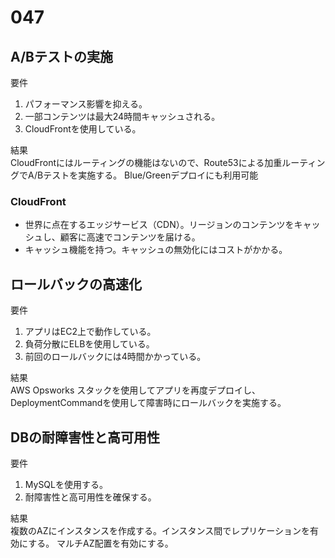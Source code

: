 # 047
## A/Bテストの実施
要件
1. パフォーマンス影響を抑える。
1. 一部コンテンツは最大24時間キャッシュされる。
1. CloudFrontを使用している。

結果 \
CloudFrontにはルーティングの機能はないので、Route53による加重ルーティングでA/Bテストを実施する。
Blue/Greenデプロイにも利用可能

### CloudFront
- 世界に点在するエッジサービス（CDN）。リージョンのコンテンツをキャッシュし、顧客に高速でコンテンツを届ける。
- キャッシュ機能を持つ。キャッシュの無効化にはコストがかかる。

## ロールバックの高速化
要件
1. アプリはEC2上で動作している。
1. 負荷分散にELBを使用している。
1. 前回のロールバックには4時間かかっている。
   
結果 \
AWS Opsworks スタックを使用してアプリを再度デプロイし、DeploymentCommandを使用して障害時にロールバックを実施する。

## DBの耐障害性と高可用性
要件
1. MySQLを使用する。
2. 耐障害性と高可用性を確保する。

結果 \
複数のAZにインスタンスを作成する。インスタンス間でレプリケーションを有効にする。
マルチAZ配置を有効にする。

